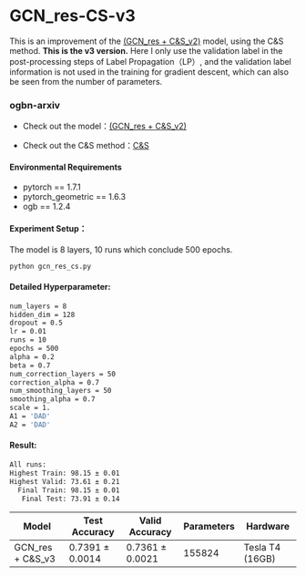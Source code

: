 # GCN_res-CS-v3
This is an improvement of the  [(GCN_res + C&S_v2)](https://github.com/ytchx1999/GCN_res-CS-v2)  model, using the C&amp;S method. **This is the v3 version.** Here I only use the validation label in the post-processing steps of Label Propagation（LP）, and the validation label information is not used in the training for gradient descent, which can also be seen from the number of parameters. 

### ogbn-arxiv

+ Check out the model：[(GCN_res + C&S_v2)](https://github.com/ytchx1999/GCN_res-CS-v2)

+ Check out the C&S method：[C&S](https://arxiv.org/abs/2010.13993)

#### Environmental Requirements

+ pytorch == 1.7.1
+ pytorch_geometric == 1.6.3
+ ogb == 1.2.4

#### Experiment Setup：

The model is 8 layers, 10 runs which conclude 500 epochs.

```bash
python gcn_res_cs.py
```

#### Detailed Hyperparameter:

```bash
num_layers = 8
hidden_dim = 128
dropout = 0.5
lr = 0.01
runs = 10
epochs = 500
alpha = 0.2
beta = 0.7
num_correction_layers = 50
correction_alpha = 0.7
num_smoothing_layers = 50
smoothing_alpha = 0.7
scale = 1.
A1 = 'DAD'
A2 = 'DAD'
```

#### Result:

```bash
All runs:
Highest Train: 98.15 ± 0.01
Highest Valid: 73.61 ± 0.21
  Final Train: 98.15 ± 0.01
   Final Test: 73.91 ± 0.14
```

| Model            | Test Accuracy   | Valid Accuracy  | Parameters | Hardware        |
| ---------------- | --------------- | --------------- | ---------- | --------------- |
| GCN_res + C&S_v3 | 0.7391 ± 0.0014 | 0.7361 ± 0.0021 | 155824     | Tesla T4 (16GB) |


